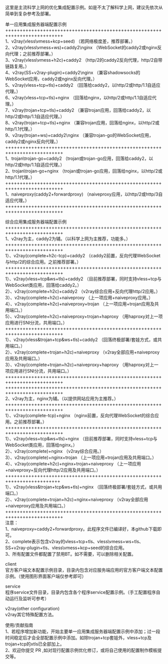 这里是主流科学上网的优化集成配置示例。如是不太了解科学上网，建议先依次从简单到复杂参考及部署。

单一应用集成服务器端配置示例  
++++++++++++++++++++++++++++++++++++++++++++++++++++++++++++++++++++++++++  
1、v2ray(vless\vmess+kcp+seed) （若网络极度差，推荐部署。）  
2、v2ray(vless\vmess+ws)+caddy2\nginx （WebSocket的caddy2或nginx反向代理；之前推荐部署。）  
3、v2ray(vless\vmess+h2c)+caddy2 （http/2的caddy2反向代理，http/2自带链路复用。）  
4、v2ray(SS+v2ray-plugin)+caddy2\nginx （兼容shadowsocks的WebSocket应用，caddy2或nginx反向代理。）  
5、v2ray(vless+tcp+tls)+caddy2 （回落给caddy2，以http/2或http/1.1自适应代理。）  
6、v2ray(vless+tcp+tls)+nginx （回落给nginx，以http/2或http/1.1自适应代理。）  
7、v2ray(trojan+tcp+tls)+caddy2 （兼容trojan应用，回落给caddy2，以http/2或http/1.1自适应代理。）  
8、v2ray(trojan+tcp+tls)+nginx （兼容trojan应用，回落给nginx，以http/2或http/1.1代理。）  
9、v2ray(trojan+ws)+caddy2\nginx （兼容trojan-go的WebSocket应用，caddy2或nginx反向代理。）  
++++++++++++++++++++++++++++++++++++++++++++++++++++++++++++++++++++++++++  
1、trojan\trojan-go+caddy2 （trojan或trojan-go应用，回落给caddy2，以http/2或http/1.1自适应代理。）  
2、trojan\trojan-go+nginx （trojan或trojan-go应用，回落给nginx，以http/2或http/1.1代理。）  
++++++++++++++++++++++++++++++++++++++++++++++++++++++++++++++++++++++++++  
1、naiveproxy(caddy2+forwardproxy) （naiveproxy应用，以http/2或http/3自适应代理。）  
++++++++++++++++++++++++++++++++++++++++++++++++++++++++++++++++++++++++++  

综合应用集成服务器端配置示例  
++++++++++++++++++++++++++++++++++++++++++++++++++++++++++++++++++++++++++  
1、v2ray为主，caddy2为辅。（以科学上网为主推荐，功能多。）  
++++++++++++++++++++++++++++++++++++++++++++++++++++++++++++++++++++++++++  
1）、v2ray(complete+h2c-tcp)+caddy2 （caddy2前置，反向代理WebSocket与http/2的综合应用。之前推荐部署。）  
++++++++++++++++++++++++++++++++++++++++++++++++++++++++++++++++++++++++++  
1）、v2ray(vless+tcp&ws+tls)+caddy2 （目前推荐部署，同时支持vless+tcp与WebSocket类应用，回落给caddy2。）  
2）、v2ray(complete+h2c)+caddy2 （v2ray综合应用+反向代理http/2应用。）  
3）、v2ray(complete+h2c)+naiveproxy （上一项应用+naiveproxy应用。）  
4）、v2ray(complete+h2c)+naiveproxy+trojan （上一项应用+trojan应用及共用端口。）  
5）、v2ray(complete+h2c)+naiveproxy+trojan+haproxy （用haproxy对上一项应用进行SNI分流，共用端口。）  
++++++++++++++++++++++++++++++++++++++++++++++++++++++++++++++++++++++++++  
1）、v2ray(vless&trojan+tcp&ws+tls)+caddy2 （回落终极部署/套娃方式，或共用端口。）  
2）、v2ray(complete+trojan+h2c)+naiveproxy （v2ray全部应用+naiveproxy应用及共用端口。）  
3）、v2ray(complete+trojan+h2c)+naiveproxy+haproxy （用haproxy对上一项应用进行SNI分流，共用端口。）  
++++++++++++++++++++++++++++++++++++++++++++++++++++++++++++++++++++++++++  
++++++++++++++++++++++++++++++++++++++++++++++++++++++++++++++++++++++++++  
2、v2ray为主，nginx为辅。（以提供网站应用为主推荐。）  
++++++++++++++++++++++++++++++++++++++++++++++++++++++++++++++++++++++++++  
1）、v2ray(complete-tcp)+nginx （nginx前置，反向代理WebSocket的综合应用。之前推荐部署。）  
++++++++++++++++++++++++++++++++++++++++++++++++++++++++++++++++++++++++++  
1）、v2ray(vless+tcp&ws+tls)+nginx （目前推荐部署，同时支持vless+tcp与WebSocket类应用，回落给nginx。）  
2）、v2ray(complete)+nginx （v2ray综合应用。）  
3）、v2ray(complete)+nginx+trojan （上一项应用+trojan应用及共用端口。）  
4）、v2ray(complete+h2c)+nginx+trojan+naiveproxy （上一项应用+naiveproxy+反向代理http/2应用及共用端口。）  
+++++++++++++++++++++++++++++++++++++++++++++++++++++++++++++++++++++++++  
1）、v2ray(vless&trojan+tcp&ws+tls)+nginx （回落终极部署/套娃方式，或共用端口。）  
2）、v2ray(complete+trojan+h2c)+nginx+naiveproxy （v2ray全部应用+naiveproxy应用及共用端口。）  
++++++++++++++++++++++++++++++++++++++++++++++++++++++++++++++++++++++++++  
注意：  
1、naiveproxy=caddy2+forwardproxy。此程序文件已编译好，本github下载即可。  
2、complete表示包含v2ray的vless+tcp+tls、vless\vmess+ws+tls、SS+v2ray-plugin+tls、vless\vmess+kcp+seed的综合应用。  
3、所有配置文件都配置了禁用BT。如不需要，可以删除相关配置。

client  
官方客户端文本配置示例目录，目录内包含对应服务端应用的官方客户端文本配置示例。（使用图形界面客户端仅参考即可）

service  
程序service文件目录，目录内包含各个程序service配置示例。（手工配置程序自动运行及监听可参考）

v2ray(other configuration)  
v2ray其它特殊配置方法。

使用/贡献指南  
1、若程序增加新功能，开始主要单一应用集成服务器端配置示例中添加；过一段时间稳定后才会全部配置示例中添加。如除trojan+tcp套娃外，vless+tcp及trojan+tcp的xtls已全部加上。  
2、欢迎你提交 PR ,如对现行配置示例优化修订，或将自己使用的配置制作模板提交等。
